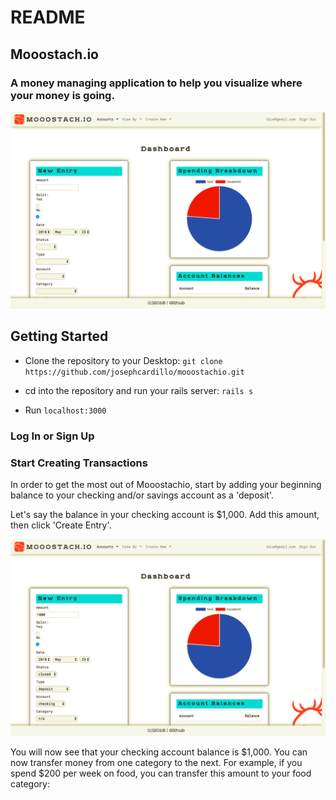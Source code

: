 # README

## Mooostach.io
### A money managing application to help you visualize where your money is going.

![](dashboard-screenshot.png)

## Getting Started

* Clone the repository to your Desktop:
`git clone https://github.com/josephcardillo/mooostachio.git`

* cd into the repository and run your rails server:
`rails s`

* Run `localhost:3000`

### Log In or Sign Up

### Start Creating Transactions

In order to get the most out of Mooostachio, start by adding your beginning balance to your checking and/or savings account as a 'deposit'.

Let's say the balance in your checking account is $1,000. Add this amount, then click 'Create Entry'.

![](first-entry.png)

You will now see that your checking account balance is $1,000. You can now transfer money from one category to the next. For example, if you spend $200 per week on food, you can transfer this amount to your food category:

